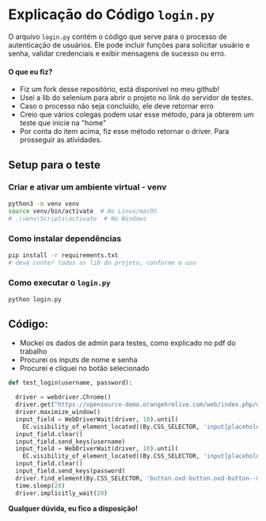 # Explicação do Código `login.py` 

O arquivo `login.py` contém o código que serve para o processo de autenticação de usuários. Ele pode incluir funções para solicitar usuário e senha, validar credenciais e exibir mensagens de sucesso ou erro.

#### O que eu fiz?

- Fiz um fork desse repositório, está disponivel no meu github!
- Usei a lib do selenium para abrir o projeto no link do servidor de testes.
- Caso o processo não seja concluído, ele deve retornar erro
- Creio que vários colegas podem usar esse método, para ja obterem um teste que inicie na "home"
- Por conta do item acima, fiz esse método retornar o driver. Para prosseguir as atividades.

## Setup para o teste

### Criar e ativar um ambiente virtual - venv

```bash
python3 -m venv venv
source venv/bin/activate  # No Linux/macOS
# .\venv\Scripts\activate  # No Windows
```

### Como instalar dependências 

```bash
pip install -r requirements.txt
# deve conter todos as lib do projeto, conforme o uso
```

### Como executar o `login.py`

```bash
python login.py
```

## Código:

- Mockei os dados de admin para testes, como explicado no pdf do trabalho
- Procurei os inputs de nome e senha
- Procurei e cliquei no botão selecionado 

```python
def test_login(username, password):

  driver = webdriver.Chrome()
  driver.get("https://opensource-demo.orangehrmlive.com/web/index.php/dashboard/index")
  driver.maximize_window()
  input_field = WebDriverWait(driver, 10).until(
    EC.visibility_of_element_located((By.CSS_SELECTOR, 'input[placeholder="Username"]')))
  input_field.clear()
  input_field.send_keys(username)
  input_field = WebDriverWait(driver, 10).until(
    EC.visibility_of_element_located((By.CSS_SELECTOR, 'input[placeholder="Password"]')))
  input_field.clear()
  input_field.send_keys(password)
  driver.find_element(By.CSS_SELECTOR, 'button.oxd-button.oxd-button--medium.oxd-button--main.orangehrm-login-button').click()
  time.sleep(20)
  driver.implicitly_wait(20)
```

**Qualquer dúvida, eu fico a disposição!**